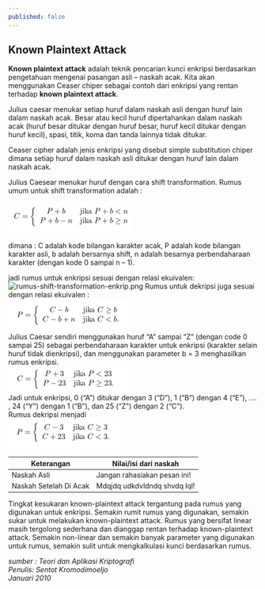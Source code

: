 ```yaml
---
published: false
---
```

## Known Plaintext Attack

__Known plaintext attack__ adalah teknik pencarian kunci enkripsi berdasarkan pengetahuan mengenai pasangan asli – naskah acak. Kita akan menggunakan Ceaser chiper sebagai contoh dari enkripsi yang rentan terhadap __known plaintext attack__.

Julius caesar menukar setiap huruf dalam naskah asli dengan huruf lain dalam naskah acak. Besar atau kecil huruf dipertahankan dalam naskah acak (huruf besar ditukar dengan huruf besar, huruf kecil ditukar dengan huruf kecil), spasi, titik, koma dan tanda lainnya tidak ditukar.

Ceaser cipher adalah jenis enkripsi yang disebut simple substitution chiper dimana setiap huruf dalam naskah asli ditukar dengan huruf lain dalam naskah acak. 

Julius Caesear menukar huruf dengan cara shift transformation. Rumus umum untuk shift transformation adalah : 

![rumus-shift-transformation.png](https://raw.githubusercontent.com/akhmadsyarif04/blog/gh-pages/_posts/rumus-shift-transformation.png)

dimana :
C adalah kode bilangan karakter acak,
P adalah kode bilangan karakter asli,
b adalah bersarnya shift,
n adalah besarnya perbendaharaan karakter (dengan kode 0 sampai n – 1).

jadi rumus untuk enkripsi sesuai dengan relasi ekuivalen:  
![rumus-shift-transformation-enkrip.png]({{site.baseurl}}/_posts/rumus-shift-transformation-enkrip.png)
Rumus untuk dekripsi juga sesuai dengan relasi ekuivalen :  
![rumus-shift-transformation-dekrip.png](https://raw.githubusercontent.com/akhmadsyarif04/blog/gh-pages/_posts/rumus-shift-transformation-dekrip.png)  
Julius Caesar sendiri menggunakan huruf “A” sampai “Z”  (dengan code 0 sampai 25) sebagai perbendaharaan karakter untuk enkripsi (karakter selain huruf tidak dienkripsi), dan menggunakan parameter b = 3 menghasilkan rumus enkripsi.  
![contoh-rumus-julius-caesar-enkripsi.png](https://raw.githubusercontent.com/akhmadsyarif04/blog/gh-pages/_posts/contoh-rumus-julius-caesar-enkripsi.png)  
Jadi untuk enkripsi, 0 (“A”) ditukar dengan 3 (“D”), 1 (“B”) dengan 4 (“E”), …. , 24 (“Y”) dengan 1 (“B”), dan 25 (“Z”) dengan 2 (“C”).  
Rumus dekripsi menjadi  
![contoh-rumus-julius-caesar-dekripsi.png](https://raw.githubusercontent.com/akhmadsyarif04/blog/gh-pages/_posts/contoh-rumus-julius-caesar-dekripsi.png)

| Keterangan | Nilai/isi dari naskah |
|-------|--------|
| Naskah Asli | Jangan rahasiakan pesan ini! |  
| Naskah Setelah Di Acak | Mdqjdq udkdvldndq shvdq lql! | 

Tingkat kesukaran known-plaintext attack tergantung pada rumus yang digunakan untuk enkripsi. Semakin rumit rumus yang digunakan, semakin sukar untuk melakukan known-plaintext attack. Rumus yang bersifat linear masih tergolong sederhana dan dianggap rentan terhadap known-plaintext attack. Semakin non-linear dan semakin banyak parameter yang digunakan untuk rumus, semakin sulit untuk mengkalkulasi kunci berdasarkan rumus.

_sumber : Teori dan Aplikasi Kriptografi  
Penulis: Sentot Kromodimoeljo  
Januari 2010_
